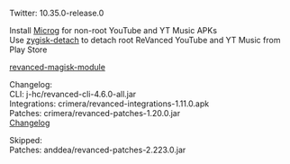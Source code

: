 Twitter: 10.35.0-release.0  

Install [Microg](https://github.com/ReVanced/GmsCore/releases) for non-root YouTube and YT Music APKs  
Use [zygisk-detach](https://github.com/j-hc/zygisk-detach) to detach root ReVanced YouTube and YT Music from Play Store  

[revanced-magisk-module](https://github.com/j-hc/revanced-magisk-module)  

Changelog:  
CLI: j-hc/revanced-cli-4.6.0-all.jar  
Integrations: crimera/revanced-integrations-1.11.0.apk  
Patches: crimera/revanced-patches-1.20.0.jar  
[Changelog](https://github.com/crimera/piko/releases/tag/v1.20.0)  

Skipped:  
Patches: anddea/revanced-patches-2.223.0.jar    
